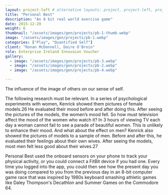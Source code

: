 ```yaml
---
layout: project-left # alternative layouts: project, project-left, project-right, project-top
title: "Personal Best"
description: "An 8 bit real world exercise game"
date: 2015-12-20
weight: 6
thumbnail: "/assets/images/gen/projects/pb-1-thumb.webp"
image: "/assets/images/gen/projects/pb-1.webp"
categories: ["Play", "Quantified Self"]
client: "Ronan McDonnell, Daire O'Broin"
role: Enterprise Ireland Innovaion Voucher
gallery:
  - image: "/assets/images/gen/projects/pb-3.webp"
  - image: "/assets/images/gen/projects/pb-2.webp"
  - image: "/assets/images/gen/projects/pb-4.webp"

---
```


The influence of the image of others on our sense of self. 

The following research must be relevant. In a series of psychological
experiments with women, Kenrick showed them pictures of female models.26 He
evaluated their mood before and after doing this. After seeing the pictures of the
models, the women’s mood fell. So how must television affect the mood of the
women who watch it? In 3 hours of viewing TV each day a woman cannot fail to see
a parade of beautiful women. This is unlikely to enhance their mood. And what
about the effect on men? Kenrick also showed the pictures of models to a sample of
men. Before and after this, he evaluated their feelings about their own wives. After
seeing the models, most men felt less good about their wives.27

Personal Best used the onboard sensors on your phone to track your physical activity, or you could connect a FitBit device if you had one. Every time you logged into the app, you could then see how the present day you was doing compared to you from the previous day in an 8-bit computer game race that was inspired by 1980s keyboard smashing athletic games like Daley Thompson's Decathlon and Summer Games on the Commodore 64. 




